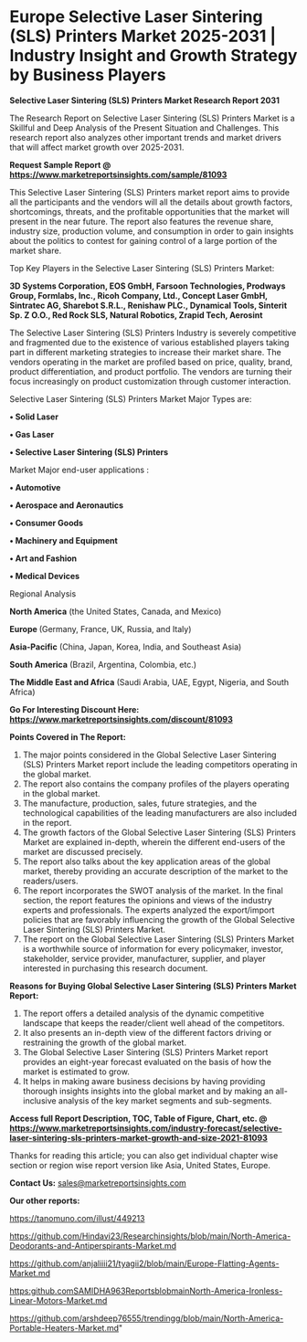 # Europe Selective Laser Sintering (SLS) Printers Market 2025-2031 | Industry Insight and Growth Strategy by Business Players

<strong>Selective Laser Sintering (SLS) Printers Market Research Report 2031</strong>

The Research Report on Selective Laser Sintering (SLS) Printers Market is a Skillful and Deep Analysis of the Present Situation and Challenges. This research report also analyzes other important trends and market drivers that will affect market growth over 2025-2031.

<strong>Request Sample Report @ <a href=https://www.marketreportsinsights.com/sample/81093>https://www.marketreportsinsights.com/sample/81093</a></strong>

This Selective Laser Sintering (SLS) Printers market report aims to provide all the participants and the vendors will all the details about growth factors, shortcomings, threats, and the profitable opportunities that the market will present in the near future. The report also features the revenue share, industry size, production volume, and consumption in order to gain insights about the politics to contest for gaining control of a large portion of the market share.

Top Key Players in the Selective Laser Sintering (SLS) Printers Market:

<strong>3D Systems Corporation, EOS GmbH, Farsoon Technologies, Prodways Group, Formlabs, Inc., Ricoh Company, Ltd., Concept Laser GmbH, Sintratec AG, Sharebot S.R.L., Renishaw PLC., Dynamical Tools, Sinterit Sp. Z O.O., Red Rock SLS, Natural Robotics, Zrapid Tech, Aerosint</strong>

The Selective Laser Sintering (SLS) Printers Industry is severely competitive and fragmented due to the existence of various established players taking part in different marketing strategies to increase their market share. The vendors operating in the market are profiled based on price, quality, brand, product differentiation, and product portfolio. The vendors are turning their focus increasingly on product customization through customer interaction.

Selective Laser Sintering (SLS) Printers Market Major Types are:

<strong>• Solid Laser

• Gas Laser

• Selective Laser Sintering (SLS) Printers</strong>

Market Major end-user applications :

<strong>• Automotive

• Aerospace and Aeronautics

• Consumer Goods

• Machinery and Equipment

• Art and Fashion

• Medical Devices</strong>

Regional Analysis

</u><strong><b>North America</b></strong> (the United States, Canada, and Mexico)

<strong><b>Europe </b></strong>(Germany, France, UK, Russia, and Italy)

<strong><b>Asia-Pacific</b></strong> (China, Japan, Korea, India, and Southeast Asia)

<strong><b>South America</b></strong> (Brazil, Argentina, Colombia, etc.)

<strong><b>The Middle East and Africa</b></strong> (Saudi Arabia, UAE, Egypt, Nigeria, and South Africa)

<strong>Go For Interesting Discount Here: <a href=https://www.marketreportsinsights.com/discount/81093>https://www.marketreportsinsights.com/discount/81093</a></strong>

<strong>Points Covered in The Report:</strong>
<ol>
  <li>The major points considered in the Global Selective Laser Sintering (SLS) Printers Market report include the leading competitors operating in the global market.</li>
  <li>The report also contains the company profiles of the players operating in the global market.</li>
  <li>The manufacture, production, sales, future strategies, and the technological capabilities of the leading manufacturers are also included in the report.</li>
  <li>The growth factors of the Global Selective Laser Sintering (SLS) Printers Market are explained in-depth, wherein the different end-users of the market are discussed precisely.</li>
  <li>The report also talks about the key application areas of the global market, thereby providing an accurate description of the market to the readers/users.</li>
  <li>The report incorporates the SWOT analysis of the market. In the final section, the report features the opinions and views of the industry experts and professionals. The experts analyzed the export/import policies that are favorably influencing the growth of the Global Selective Laser Sintering (SLS) Printers Market.</li>
  <li>The report on the Global Selective Laser Sintering (SLS) Printers Market is a worthwhile source of information for every policymaker, investor, stakeholder, service provider, manufacturer, supplier, and player interested in purchasing this research document.</li>
</ol>
<strong>Reasons for Buying Global Selective Laser Sintering (SLS) Printers Market Report:</strong>

<ol>
  <li>The report offers a detailed analysis of the dynamic competitive landscape that keeps the reader/client well ahead of the competitors.</li>
  <li>It also presents an in-depth view of the different factors driving or restraining the growth of the global market.</li>
  <li>The Global Selective Laser Sintering (SLS) Printers Market report provides an eight-year forecast evaluated on the basis of how the market is estimated to grow.</li>
  <li>It helps in making aware business decisions by having providing thorough insights insights into the global market and by making an all-inclusive analysis of the key market segments and sub-segments.</li>
</ol>
<strong>Access full Report Description, TOC, Table of Figure, Chart, etc. @ <a href=https://www.marketreportsinsights.com/industry-forecast/selective-laser-sintering-sls-printers-market-growth-and-size-2021-81093>https://www.marketreportsinsights.com/industry-forecast/selective-laser-sintering-sls-printers-market-growth-and-size-2021-81093</a></strong>


Thanks for reading this article; you can also get individual chapter wise section or region wise report version like Asia, United States, Europe.

<strong>Contact Us:</strong>
sales@marketreportsinsights.com

<strong>Our other reports:</strong>

<a href=https://tanomuno.com/illust/449213>https://tanomuno.com/illust/449213</a>

<a href=https://github.com/Hindavi23/Researchinsights/blob/main/North-America-Deodorants-and-Antiperspirants-Market.md>https://github.com/Hindavi23/Researchinsights/blob/main/North-America-Deodorants-and-Antiperspirants-Market.md</a>

<a href=https://github.com/anjaliiii21/tyagii2/blob/main/Europe-Flatting-Agents-Market.md>https://github.com/anjaliiii21/tyagii2/blob/main/Europe-Flatting-Agents-Market.md</a>

<a href=https:github.comSAMIDHA963ReportsblobmainNorth-America-Ironless-Linear-Motors-Market.md>https:github.comSAMIDHA963ReportsblobmainNorth-America-Ironless-Linear-Motors-Market.md</a>

<a href=https://github.com/arshdeep76555/trendingg/blob/main/North-America-Portable-Heaters-Market.md>https://github.com/arshdeep76555/trendingg/blob/main/North-America-Portable-Heaters-Market.md</a>"
